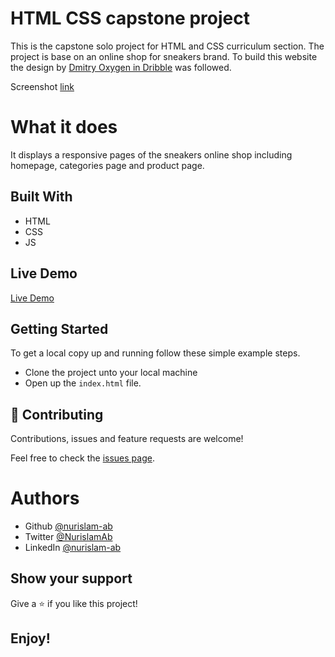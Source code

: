 # HTML CSS capstone project
This is the capstone solo project for HTML and CSS curriculum section. The project is base on an online shop for sneakers brand. To build this website the design by [Dmitry Oxygen in Dribble](https://www.behance.net/gallery/80392909/AXEL-ARIGATO-Website) was followed.

Screenshot [link](https://github.com/nurislam-ab/capstone_project_html_css/blob/development/screenshot.jpg)
			

# What it does

It displays a responsive pages of the sneakers online shop including homepage, categories page and product page.

## Built With

- HTML
- CSS
- JS

## Live Demo

[Live Demo](https://raw.githack.com/nurislam-ab/capstone_project_html_css/development/index.html)

## Getting Started

To get a local copy up and running follow these simple example steps.
- Clone the project unto your local machine
- Open up the `index.html` file.

## 🤝 Contributing

Contributions, issues and feature requests are welcome!

Feel free to check the [issues page](https://github.com/nurislam-ab/capstone_project_html_css/issues).

# Authors

* Github [@nurislam-ab](https://github.com/nurislam-ab)
* Twitter [@NurislamAb](https://twitter.com/NurislamAb)
* LinkedIn [@nurislam-ab](https://www.linkedin.com/in/nurislam-ab/)

## Show your support

Give a ⭐️ if you like this project!

## Enjoy!
